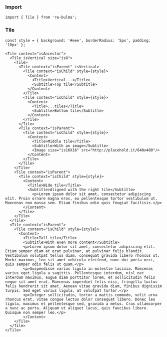   ### Import
  
  `import { Tile } from 're-bulma';`
  
  ### Tile

    const style = { background: '#eee', borderRadius: '5px', padding: '10px' };
    
    <Tile context="isAncestor">
      <Tile isVertical size="is8">
        <Tile>
          <Tile context="isParent" isVertical>
            <Tile context="isChild" style={style}>
              <Content>
                <Title>Vertical...</Title>
                <Subtitle>Top tile</Subtitle>
              </Content>  
            </Tile>
            <Tile context="isChild" style={style}>
              <Content>
                <Title>...tiles</Title>
                <Subtitle>Bottom tile</Subtitle>
              </Content>                 
            </Tile>
          </Tile>
          <Tile context="isParent">
            <Tile context="isChild" style={style}>
              <Content>
                <Title>Middle tile</Title>
                <Subtitle>With an image</Subtitle>
                <Image size="is16X16" src="http://placehold.it/640x480"/>
              </Content>
            </Tile>
          </Tile>
        </Tile>
        <Tile context="isParent">
          <Tile context="isChild" style={style}>
            <Content>
              <Title>Wide tile</Title>
              <Subtitle>Aligned with the right tile</Subtitle>
                <p>Lorem ipsum dolor sit amet, consectetur adipiscing elit. Proin ornare magna eros, eu pellentesque tortor vestibulum ut. Maecenas non massa sem. Etiam finibus odio quis feugiat facilisis.</p>
            </Content>
          </Tile>
        </Tile>
      </Tile>
      <Tile context="isParent">
        <Tile context="isChild" style={style}>
          <Content>
            <Title>Tall tile</Title>
            <Subtitle>With even more content</Subtitle>
            <p>Lorem ipsum dolor sit amet, consectetur adipiscing elit. Etiam semper diam at erat pulvinar, at pulvinar felis blandit. Vestibulum volutpat tellus diam, consequat gravida libero rhoncus ut. Morbi maximus, leo sit amet vehicula eleifend, nunc dui porta orci, quis semper odio felis ut quam.</p>
            <p>Suspendisse varius ligula in molestie lacinia. Maecenas varius eget ligula a sagittis. Pellentesque interdum, nisl nec interdum maximus, augue diam porttitor lorem, et sollicitudin felis neque sit amet erat. Maecenas imperdiet felis nisi, fringilla luctus felis hendrerit sit amet. Aenean vitae gravida diam, finibus dignissim turpis. Sed eget varius ligula, at volutpat tortor.</p>
            <p>Integer sollicitudin, tortor a mattis commodo, velit urna rhoncus erat, vitae congue lectus dolor consequat libero. Donec leo ligula, maximus et pellentesque sed, gravida a metus. Cras ullamcorper a nunc ac porta. Aliquam ut aliquet lacus, quis faucibus libero. Quisque non semper leo.</p>
            </Content>
        </Tile>
      </Tile>
    </Tile>
 
